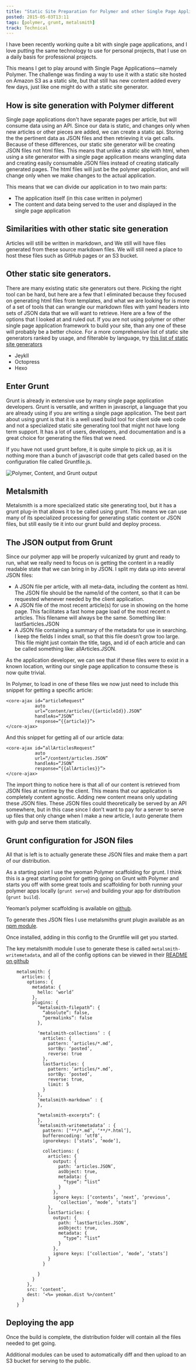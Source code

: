 ```yaml
---
title: "Static Site Preparation for Polymer and other Single Page Applications"
posted: 2015-05-03T13:11
tags: [polymer, grunt, metalsmith]
track: Technical
---
```

I have been recently working quite a bit with single page applications, and I love putting the same technology to use for personal projects, that I use on a daily basis for professional projects.

This means I get to play around with Single Page Applications—namely Polymer. The challenge was finding a way to use it with a static site hosted on Amazon S3 as a static site, but that still has new content added every few days, just like one might do with a static site generator.

## How is site generation with Polymer different ##

Single page applications don't have separate pages per article, but will consume data using an API. Since our data is static, and changes only when new articles or other pieces are added, we can create a static api. Storing the the pertinent data as JSON files and then retrieving it via get calls. Because of these differences, our static site generator will be creating JSON files not html files. This means that unlike a static site with html, when using a site generator with a single page application means wrangling data and creating easily consumable JSON files instead of creating statically generated pages. The html files will just be the polymer application, and will change only when we make changes to the actual application.

This means that we can divide our application in to two main parts:

* The application itself (in this case written in polymer)
* The content and data being served to the user and displayed in the single page application

## Similarities with other static site generation ##

Articles will still be written in markdown, and We still will have files generated from these source markdown files. We will still need a place to host these files such as GitHub pages or an S3 bucket.

## Other static site generators.  ##

There are many existing static site generators out there. Picking the right tool can be hard, but here are a few that I eliminated because they focused on generating html files from templates, and what we are looking for is more of a set of tools that can wrangle our markdown files with yaml headers into sets of JSON data that we will want to retrieve. Here are a few of the options that I looked at and ruled out. If you are not using polymer or other single page application framework to build your site, than any one of these will probably be a better choice. For a more comprehensive list of static site generators ranked by usage, and filterable by language, try [this list of static site generators](https://www.staticgen.com)

* Jeykll
* Octopress
* Hexo

## Enter Grunt ##

Grunt is already in extensive use by many single page application developers. Grunt is versatile, and written in javascript, a language that you are already using if you are writing a single page application. The best part about using grunt is that it is a well used build tool for client side web code and not a specialized static site generating tool that might not have long term support. It has a lot of users, developers, and documentation and is a great choice for generating the files that we need.

If you have not used grunt before, it is quite simple to pick up, as it is nothing more than a bunch of javascript code that gets called based on the configuration file called Gruntfile.js.

![Polymer, Content, and Grunt output](content/images/PolymerGrunt.png)

## Metalsmith ##

Metalsmith is a more specialized static site generating tool, but it has a grunt plug-in that allows it to be called using grunt. This means we can use many of its specialized processing for generating static content or JSON files, but still easily tie it into our grunt build and deploy process.

## The JSON output from Grunt ##

Since our polymer app will be properly vulcanized by grunt and ready to run, what we really need to focus on is getting the content in a readily readable state that we can bring in by JSON. I split my data up into several JSON files:

* A JSON file per article, with all meta-data, including the content as html. The JSON file should be the name/id of the content, so that it can be requested whenever needed by the client application.
* A JSON file of the most recent article(s) for use in showing on the home page. This facilitates a fast home page load of the most recent n articles. This filename will always be the same. Something like: last5articles.JSON
* A JSON file containing a summary of the metadata for use in searching. I keep the fields I index small, so that this file doesn’t grow too large. This file might just contain the title, tags, and id of each article and can be called something like: allArticles.JSON.

As the application developer, we can see that if these files were to exist in a known location, writing our single page application to consume these is now quite trivial.

In Polymer, to load in one of these files we now just need to include this snippet for getting a specific article:

```
<core-ajax id=“articleRequest”
           auto
           url=“content/articles/{{articleId}}.JSON”
           handleAs=“JSON”
           response=“{{article}}”>
</core-ajax>
```

And this snippet for getting all of our article data:

```
<core-ajax id=“allArticlesRequest”
           auto
           url=“/content/articles.JSON”
           handleAs=“JSON”
           response=“{{allArticles}}”>
</core-ajax>
```
The import thing to notice here is that all of our content is retrieved from JSON files at runtime by the client. This means that our application is completely content agnostic. Adding new content means only updating these JSON files. These JSON files could theoretically be served by an API somewhere, but in this case since I don’t want to pay for a server to serve up files that only change when I make a new article, I auto generate them with gulp and serve them statically.

## Grunt configuration for JSON files ##
All that is left is to actually generate these JSON files and make them a part of our distribution.

As a starting point I use the yeoman Polymer scaffolding for grunt. I think this is a great starting point for getting going on Grunt with Polymer and starts you off with some great tools and scaffolding for both running your polymer apps locally (`grunt serve`) and building your app for distribution (`grunt build`).

Yeoman’s polymer scaffolding is available on [github](https://github.com/yeoman/generator-polymer).

To generate thes JSON files I use metalsmiths grunt plugin available as an [npm module](https://www.npmjs.com/package/grunt-metalsmith).

Once installed, adding in this config to the Gruntfile will get you started.

The key metalsmith module I use to generate these is called `metalsmith-writemetadata`, and all of the config options can be  viewed in their [README on github](https://github.com/Waxolunist/metalsmith-writemetadata)

```
    metalsmith: {
      articles: {
        options: {
          metadata: {
            hello: ‘world’
          },
          plugins: {
            “metalsmith-filepath”: {
              “absolute”: false,
              “permalinks”: false
            },

            ‘metalsmith-collections’ : {
              articles: {
                pattern: ‘articles/*.md’,
                sortBy: ‘posted’,
                reverse: true
              },
              last5articles: {
                pattern: ‘articles/*.md’,
                sortBy: ‘posted’,
                reverse: true,
                limit: 5
              }
            },
            ‘metalsmith-markdown’ : {
            },

            “metalsmith-excerpts”: {
            },
            ‘metalsmith-writemetadata’ : {
              pattern: [‘**/*.md’, ‘**/*.html’],
              bufferencoding: ‘utf8’,
              ignorekeys: [‘stats’, ‘mode’],

              collections: {
                articles: {
                  output: {
                    path: ‘articles.JSON’,
                    asObject: true,
                    metadata: {
                      “type”: “list”
                    }
                  },
                  ignore keys: [‘contents’, ‘next’, ‘previous’,
                    ‘collection’, ‘mode’, ‘stats’]
                },
                last5articles: {
                  output: {
                    path: ‘last5articles.JSON’,
                    asObject: true,
                    metadata: {
                      “type”: “list”
                    }
                  },
                  ignore keys: [‘collection’, ‘mode’, ‘stats’]
                }
              }

            }
          }
        },
        src: ‘content’,
        dest: ‘<%= yeoman.dist %>/content’
      }
    }
```

## Deploying the app ##
Once the build is complete, the distribution folder will contain all the files needed to get going.

Additional modules can be used to automatically diff and then upload to an S3 bucket for serving to the public.
